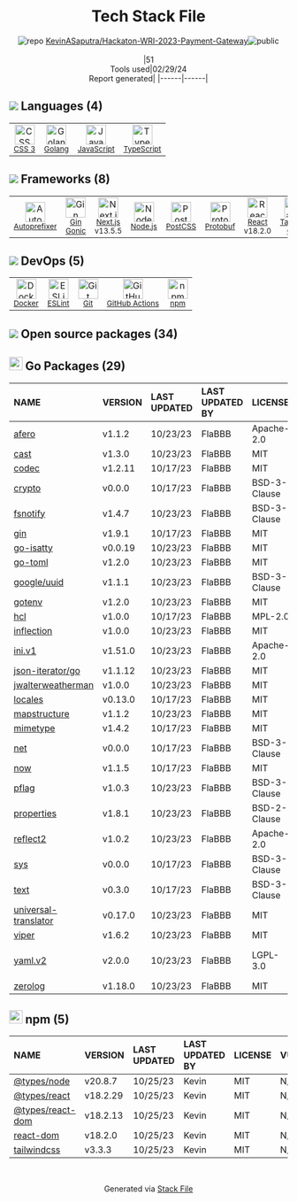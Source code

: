 <!--
&lt;--- Readme.md Snippet without images Start ---&gt;
## Tech Stack
KevinASaputra/Hackaton-WRI-2023-Payment-Gateway is built on the following main stack:

- [Golang](http://golang.org/) – Languages
- [JavaScript](https://developer.mozilla.org/en-US/docs/Web/JavaScript) – Languages
- [TypeScript](http://www.typescriptlang.org) – Languages
- [Autoprefixer](https://github.com/postcss/autoprefixer) – CSS Pre-processors / Extensions
- [Gin Gonic](https://gin-gonic.com/) – Frameworks (Full Stack)
- [Next.js](https://nextjs.org/) – Frameworks (Full Stack)
- [Node.js](http://nodejs.org/) – Frameworks (Full Stack)
- [PostCSS](https://github.com/postcss/postcss) – CSS Pre-processors / Extensions
- [Protobuf](https://developers.google.com/protocol-buffers/) – Serialization Frameworks
- [React](https://reactjs.org/) – Javascript UI Libraries
- [Tailwind CSS](https://tailwindcss.com) – Front-End Frameworks
- [Docker](https://www.docker.com/) – Virtual Machine Platforms & Containers
- [ESLint](http://eslint.org/) – Code Review
- [GitHub Actions](https://github.com/features/actions) – Continuous Integration

Full tech stack [here](/techstack.md)

&lt;--- Readme.md Snippet without images End ---&gt;

&lt;--- Readme.md Snippet with images Start ---&gt;
## Tech Stack
KevinASaputra/Hackaton-WRI-2023-Payment-Gateway is built on the following main stack:

- <img width='25' height='25' src='https://img.stackshare.io/service/1005/O6AczwfV_400x400.png' alt='Golang'/> [Golang](http://golang.org/) – Languages
- <img width='25' height='25' src='https://img.stackshare.io/service/1209/javascript.jpeg' alt='JavaScript'/> [JavaScript](https://developer.mozilla.org/en-US/docs/Web/JavaScript) – Languages
- <img width='25' height='25' src='https://img.stackshare.io/service/1612/bynNY5dJ.jpg' alt='TypeScript'/> [TypeScript](http://www.typescriptlang.org) – Languages
- <img width='25' height='25' src='https://img.stackshare.io/service/2202/72d087642cfce6fef6f2dabec5bf49e8_400x400.png' alt='Autoprefixer'/> [Autoprefixer](https://github.com/postcss/autoprefixer) – CSS Pre-processors / Extensions
- <img width='25' height='25' src='https://img.stackshare.io/service/4221/7894478.png' alt='Gin Gonic'/> [Gin Gonic](https://gin-gonic.com/) – Frameworks (Full Stack)
- <img width='25' height='25' src='https://img.stackshare.io/service/5936/nextjs.png' alt='Next.js'/> [Next.js](https://nextjs.org/) – Frameworks (Full Stack)
- <img width='25' height='25' src='https://img.stackshare.io/service/1011/n1JRsFeB_400x400.png' alt='Node.js'/> [Node.js](http://nodejs.org/) – Frameworks (Full Stack)
- <img width='25' height='25' src='https://img.stackshare.io/service/3339/rlFcjEdI.png' alt='PostCSS'/> [PostCSS](https://github.com/postcss/postcss) – CSS Pre-processors / Extensions
- <img width='25' height='25' src='https://img.stackshare.io/service/4393/ma2jqJKH_400x400.png' alt='Protobuf'/> [Protobuf](https://developers.google.com/protocol-buffers/) – Serialization Frameworks
- <img width='25' height='25' src='https://img.stackshare.io/service/1020/OYIaJ1KK.png' alt='React'/> [React](https://reactjs.org/) – Javascript UI Libraries
- <img width='25' height='25' src='https://img.stackshare.io/service/8158/default_660b7c41c3ba489cb581eec89c04655404258c19.png' alt='Tailwind CSS'/> [Tailwind CSS](https://tailwindcss.com) – Front-End Frameworks
- <img width='25' height='25' src='https://img.stackshare.io/service/586/n4u37v9t_400x400.png' alt='Docker'/> [Docker](https://www.docker.com/) – Virtual Machine Platforms & Containers
- <img width='25' height='25' src='https://img.stackshare.io/service/3337/Q4L7Jncy.jpg' alt='ESLint'/> [ESLint](http://eslint.org/) – Code Review
- <img width='25' height='25' src='https://img.stackshare.io/service/11563/actions.png' alt='GitHub Actions'/> [GitHub Actions](https://github.com/features/actions) – Continuous Integration

Full tech stack [here](/techstack.md)

&lt;--- Readme.md Snippet with images End ---&gt;
-->
<div align="center">

# Tech Stack File
![](https://img.stackshare.io/repo.svg "repo") [KevinASaputra/Hackaton-WRI-2023-Payment-Gateway](https://github.com/KevinASaputra/Hackaton-WRI-2023-Payment-Gateway)![](https://img.stackshare.io/public_badge.svg "public")
<br/><br/>
|51<br/>Tools used|02/29/24 <br/>Report generated|
|------|------|
</div>

## <img src='https://img.stackshare.io/languages.svg'/> Languages (4)
<table><tr>
  <td align='center'>
  <img width='36' height='36' src='https://img.stackshare.io/service/6727/css.png' alt='CSS 3'>
  <br>
  <sub><a href="https://developer.mozilla.org/en-US/docs/Web/CSS/CSS3">CSS 3</a></sub>
  <br>
  <sub></sub>
</td>

<td align='center'>
  <img width='36' height='36' src='https://img.stackshare.io/service/1005/O6AczwfV_400x400.png' alt='Golang'>
  <br>
  <sub><a href="http://golang.org/">Golang</a></sub>
  <br>
  <sub></sub>
</td>

<td align='center'>
  <img width='36' height='36' src='https://img.stackshare.io/service/1209/javascript.jpeg' alt='JavaScript'>
  <br>
  <sub><a href="https://developer.mozilla.org/en-US/docs/Web/JavaScript">JavaScript</a></sub>
  <br>
  <sub></sub>
</td>

<td align='center'>
  <img width='36' height='36' src='https://img.stackshare.io/service/1612/bynNY5dJ.jpg' alt='TypeScript'>
  <br>
  <sub><a href="http://www.typescriptlang.org">TypeScript</a></sub>
  <br>
  <sub></sub>
</td>

</tr>
</table>

## <img src='https://img.stackshare.io/frameworks.svg'/> Frameworks (8)
<table><tr>
  <td align='center'>
  <img width='36' height='36' src='https://img.stackshare.io/service/2202/72d087642cfce6fef6f2dabec5bf49e8_400x400.png' alt='Autoprefixer'>
  <br>
  <sub><a href="https://github.com/postcss/autoprefixer">Autoprefixer</a></sub>
  <br>
  <sub></sub>
</td>

<td align='center'>
  <img width='36' height='36' src='https://img.stackshare.io/service/4221/7894478.png' alt='Gin Gonic'>
  <br>
  <sub><a href="https://gin-gonic.com/">Gin Gonic</a></sub>
  <br>
  <sub></sub>
</td>

<td align='center'>
  <img width='36' height='36' src='https://img.stackshare.io/service/5936/nextjs.png' alt='Next.js'>
  <br>
  <sub><a href="https://nextjs.org/">Next.js</a></sub>
  <br>
  <sub>v13.5.5</sub>
</td>

<td align='center'>
  <img width='36' height='36' src='https://img.stackshare.io/service/1011/n1JRsFeB_400x400.png' alt='Node.js'>
  <br>
  <sub><a href="http://nodejs.org/">Node.js</a></sub>
  <br>
  <sub></sub>
</td>

<td align='center'>
  <img width='36' height='36' src='https://img.stackshare.io/service/3339/rlFcjEdI.png' alt='PostCSS'>
  <br>
  <sub><a href="https://github.com/postcss/postcss">PostCSS</a></sub>
  <br>
  <sub></sub>
</td>

<td align='center'>
  <img width='36' height='36' src='https://img.stackshare.io/service/4393/ma2jqJKH_400x400.png' alt='Protobuf'>
  <br>
  <sub><a href="https://developers.google.com/protocol-buffers/">Protobuf</a></sub>
  <br>
  <sub></sub>
</td>

<td align='center'>
  <img width='36' height='36' src='https://img.stackshare.io/service/1020/OYIaJ1KK.png' alt='React'>
  <br>
  <sub><a href="https://reactjs.org/">React</a></sub>
  <br>
  <sub>v18.2.0</sub>
</td>

<td align='center'>
  <img width='36' height='36' src='https://img.stackshare.io/service/8158/default_660b7c41c3ba489cb581eec89c04655404258c19.png' alt='Tailwind CSS'>
  <br>
  <sub><a href="https://tailwindcss.com">Tailwind CSS</a></sub>
  <br>
  <sub></sub>
</td>

</tr>
</table>

## <img src='https://img.stackshare.io/devops.svg'/> DevOps (5)
<table><tr>
  <td align='center'>
  <img width='36' height='36' src='https://img.stackshare.io/service/586/n4u37v9t_400x400.png' alt='Docker'>
  <br>
  <sub><a href="https://www.docker.com/">Docker</a></sub>
  <br>
  <sub></sub>
</td>

<td align='center'>
  <img width='36' height='36' src='https://img.stackshare.io/service/3337/Q4L7Jncy.jpg' alt='ESLint'>
  <br>
  <sub><a href="http://eslint.org/">ESLint</a></sub>
  <br>
  <sub></sub>
</td>

<td align='center'>
  <img width='36' height='36' src='https://img.stackshare.io/service/1046/git.png' alt='Git'>
  <br>
  <sub><a href="http://git-scm.com/">Git</a></sub>
  <br>
  <sub></sub>
</td>

<td align='center'>
  <img width='36' height='36' src='https://img.stackshare.io/service/11563/actions.png' alt='GitHub Actions'>
  <br>
  <sub><a href="https://github.com/features/actions">GitHub Actions</a></sub>
  <br>
  <sub></sub>
</td>

<td align='center'>
  <img width='36' height='36' src='https://img.stackshare.io/service/1120/lejvzrnlpb308aftn31u.png' alt='npm'>
  <br>
  <sub><a href="https://www.npmjs.com/">npm</a></sub>
  <br>
  <sub></sub>
</td>

</tr>
</table>


## <img src='https://img.stackshare.io/group.svg' /> Open source packages (34)</h2>

## <img width='24' height='24' src='https://img.stackshare.io/service/21112/default_1346bbda8fe03e4dce5601323a3ca47a10c1ae36.png'/> Go Packages (29)

|NAME|VERSION|LAST UPDATED|LAST UPDATED BY|LICENSE|VULNERABILITIES|
|:------|:------|:------|:------|:------|:------|
|[afero](https://pkg.go.dev/github.com/spf13/afero)|v1.1.2|10/23/23|FlaBBB |Apache-2.0|N/A|
|[cast](https://pkg.go.dev/github.com/spf13/cast)|v1.3.0|10/23/23|FlaBBB |MIT|N/A|
|[codec](https://pkg.go.dev/github.com/ugorji/go/codec)|v1.2.11|10/17/23|FlaBBB |MIT|N/A|
|[crypto](https://pkg.go.dev/golang.org/x/crypto)|v0.0.0|10/17/23|FlaBBB |BSD-3-Clause|[CVE-2020-9283](https://github.com/advisories/GHSA-ffhg-7mh4-33c4) (Moderate)|
|[fsnotify](https://pkg.go.dev/github.com/fsnotify/fsnotify)|v1.4.7|10/23/23|FlaBBB |BSD-3-Clause|N/A|
|[gin](https://pkg.go.dev/github.com/gin-gonic/gin)|v1.9.1|10/17/23|FlaBBB |MIT|N/A|
|[go-isatty](https://pkg.go.dev/github.com/mattn/go-isatty)|v0.0.19|10/23/23|FlaBBB |MIT|N/A|
|[go-toml](https://pkg.go.dev/github.com/pelletier/go-toml)|v1.2.0|10/23/23|FlaBBB |MIT|N/A|
|[google/uuid](https://pkg.go.dev/github.com/google/uuid)|v1.1.1|10/23/23|FlaBBB |BSD-3-Clause|N/A|
|[gotenv](https://pkg.go.dev/github.com/subosito/gotenv)|v1.2.0|10/23/23|FlaBBB |MIT|N/A|
|[hcl](https://pkg.go.dev/github.com/hashicorp/hcl)|v1.0.0|10/17/23|FlaBBB |MPL-2.0|N/A|
|[inflection](https://pkg.go.dev/github.com/jinzhu/inflection)|v1.0.0|10/23/23|FlaBBB |MIT|N/A|
|[ini.v1](https://pkg.go.dev/gopkg.in/ini.v1)|v1.51.0|10/23/23|FlaBBB |Apache-2.0|N/A|
|[json-iterator/go](https://pkg.go.dev/github.com/json-iterator/go)|v1.1.12|10/23/23|FlaBBB |MIT|N/A|
|[jwalterweatherman](https://pkg.go.dev/github.com/spf13/jwalterweatherman)|v1.0.0|10/23/23|FlaBBB |MIT|N/A|
|[locales](https://pkg.go.dev/github.com/go-playground/locales)|v0.13.0|10/17/23|FlaBBB |MIT|N/A|
|[mapstructure](https://pkg.go.dev/github.com/mitchellh/mapstructure)|v1.1.2|10/23/23|FlaBBB |MIT|N/A|
|[mimetype](https://pkg.go.dev/github.com/gabriel-vasile/mimetype)|v1.4.2|10/17/23|FlaBBB |MIT|N/A|
|[net](https://pkg.go.dev/golang.org/x/net)|v0.0.0|10/17/23|FlaBBB |BSD-3-Clause|N/A|
|[now](https://pkg.go.dev/github.com/jinzhu/now)|v1.1.5|10/17/23|FlaBBB |MIT|N/A|
|[pflag](https://pkg.go.dev/github.com/spf13/pflag)|v1.0.3|10/23/23|FlaBBB |BSD-3-Clause|N/A|
|[properties](https://pkg.go.dev/github.com/magiconair/properties)|v1.8.1|10/23/23|FlaBBB |BSD-2-Clause|N/A|
|[reflect2](https://pkg.go.dev/github.com/modern-go/reflect2)|v1.0.2|10/23/23|FlaBBB |Apache-2.0|N/A|
|[sys](https://pkg.go.dev/golang.org/x/sys)|v0.0.0|10/17/23|FlaBBB |BSD-3-Clause|N/A|
|[text](https://pkg.go.dev/golang.org/x/text)|v0.3.0|10/17/23|FlaBBB |BSD-3-Clause|N/A|
|[universal-translator](https://pkg.go.dev/github.com/go-playground/universal-translator)|v0.17.0|10/23/23|FlaBBB |MIT|N/A|
|[viper](https://pkg.go.dev/github.com/spf13/viper)|v1.6.2|10/23/23|FlaBBB |MIT|N/A|
|[yaml.v2](https://pkg.go.dev/gopkg.in/yaml.v2)|v2.0.0|10/23/23|FlaBBB |LGPL-3.0|[CVE-2019-11254](https://github.com/advisories/GHSA-wxc4-f4m6-wwqv) (Moderate)|
|[zerolog](https://pkg.go.dev/github.com/rs/zerolog)|v1.18.0|10/23/23|FlaBBB |MIT|N/A|


## <img width='24' height='24' src='https://img.stackshare.io/service/1120/lejvzrnlpb308aftn31u.png'/> npm (5)

|NAME|VERSION|LAST UPDATED|LAST UPDATED BY|LICENSE|VULNERABILITIES|
|:------|:------|:------|:------|:------|:------|
|[@types/node](https://www.npmjs.com/@types/node)|v20.8.7|10/25/23|Kevin |MIT|N/A|
|[@types/react](https://www.npmjs.com/@types/react)|v18.2.29|10/25/23|Kevin |MIT|N/A|
|[@types/react-dom](https://www.npmjs.com/@types/react-dom)|v18.2.13|10/25/23|Kevin |MIT|N/A|
|[react-dom](https://www.npmjs.com/react-dom)|v18.2.0|10/25/23|Kevin |MIT|N/A|
|[tailwindcss](https://www.npmjs.com/tailwindcss)|v3.3.3|10/25/23|Kevin |MIT|N/A|

<br/>
<div align='center'>

Generated via [Stack File](https://github.com/marketplace/stack-file)
